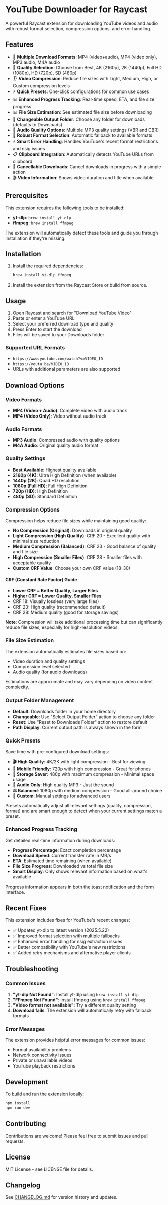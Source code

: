 # YouTube Downloader for Raycast

A powerful Raycast extension for downloading YouTube videos and audio with robust format selection, compression options, and error handling.

## Features

- 🎥 **Multiple Download Formats**: MP4 (video+audio), MP4 (video only), MP3 audio, M4A audio
- 🎯 **Quality Selection**: Choose from Best, 4K (2160p), 2K (1440p), Full HD (1080p), HD (720p), SD (480p)
- 🗜️ **Video Compression**: Reduce file sizes with Light, Medium, High, or Custom compression levels
- ⚡ **Quick Presets**: One-click configurations for common use cases
- 📊 **Enhanced Progress Tracking**: Real-time speed, ETA, and file size progress
- 📊 **File Size Estimation**: See estimated file size before downloading
- 📁 **Changeable Output Folder**: Choose any folder for downloads (defaults to Downloads)
- 🎵 **Audio Quality Options**: Multiple MP3 quality settings (VBR and CBR)
- 🔄 **Robust Format Selection**: Automatic fallback to available formats
- ⚡ **Smart Error Handling**: Handles YouTube's recent format restrictions and nsig issues
- 📋 **Clipboard Integration**: Automatically detects YouTube URLs from clipboard
- 🚫 **Cancellable Downloads**: Cancel downloads in progress with a simple action
- 🎬 **Video Information**: Shows video duration and title when available

## Prerequisites

This extension requires the following tools to be installed:

- **yt-dlp**: `brew install yt-dlp`
- **ffmpeg**: `brew install ffmpeg`

The extension will automatically detect these tools and guide you through installation if they're missing.

## Installation

1. Install the required dependencies:
   ```bash
   brew install yt-dlp ffmpeg
   ```

2. Install the extension from the Raycast Store or build from source.

## Usage

1. Open Raycast and search for "Download YouTube Video"
2. Paste or enter a YouTube URL
3. Select your preferred download type and quality
4. Press Enter to start the download
5. Files will be saved to your Downloads folder

### Supported URL Formats

- `https://www.youtube.com/watch?v=VIDEO_ID`
- `https://youtu.be/VIDEO_ID`
- URLs with additional parameters are also supported

## Download Options

### Video Formats
- **MP4 (Video + Audio)**: Complete video with audio track
- **MP4 (Video Only)**: Video without audio track

### Audio Formats
- **MP3 Audio**: Compressed audio with quality options
- **M4A Audio**: Original quality audio format

### Quality Settings
- **Best Available**: Highest quality available
- **2160p (4K)**: Ultra High Definition (when available)
- **1440p (2K)**: Quad HD resolution
- **1080p (Full HD)**: Full High Definition
- **720p (HD)**: High Definition
- **480p (SD)**: Standard Definition

### Compression Options

Compression helps reduce file sizes while maintaining good quality:

- **No Compression (Original)**: Downloads in original quality
- **Light Compression (High Quality)**: CRF 20 - Excellent quality with minimal size reduction
- **Medium Compression (Balanced)**: CRF 23 - Good balance of quality and file size
- **High Compression (Smaller Files)**: CRF 28 - Smaller files with acceptable quality
- **Custom CRF Value**: Choose your own CRF value (18-30)

#### CRF (Constant Rate Factor) Guide
- **Lower CRF = Better Quality, Larger Files**
- **Higher CRF = Lower Quality, Smaller Files**
- CRF 18: Visually lossless (very large files)
- CRF 23: High quality (recommended default)
- CRF 28: Medium quality (good for storage savings)

**Note**: Compression will take additional processing time but can significantly reduce file sizes, especially for high-resolution videos.

### File Size Estimation

The extension automatically estimates file sizes based on:
- Video duration and quality settings
- Compression level selected
- Audio quality (for audio downloads)

Estimations are approximate and may vary depending on video content complexity.

### Output Folder Management

- **Default**: Downloads folder in your home directory
- **Changeable**: Use "Select Output Folder" action to choose any folder
- **Reset**: Use "Reset to Downloads Folder" action to restore default
- **Path Display**: Current output path is always shown in the form

### Quick Presets

Save time with pre-configured download settings:

- **🎬 High Quality**: 4K/2K with light compression - Best for viewing
- **📱 Mobile Friendly**: 720p with high compression - Great for phones  
- **💾 Storage Saver**: 480p with maximum compression - Minimal space usage
- **🎵 Audio Only**: High quality MP3 - Just the sound
- **⚖️ Balanced**: 1080p with medium compression - Good all-around choice
- **🔧 Custom**: Manual settings for advanced users

Presets automatically adjust all relevant settings (quality, compression, format) and are smart enough to detect when your current settings match a preset.

### Enhanced Progress Tracking

Get detailed real-time information during downloads:

- **Progress Percentage**: Exact completion percentage
- **Download Speed**: Current transfer rate in MB/s
- **ETA**: Estimated time remaining (when available)
- **File Size Progress**: Downloaded vs total file size
- **Smart Display**: Only shows relevant information based on what's available

Progress information appears in both the toast notification and the form interface.

## Recent Fixes

This extension includes fixes for YouTube's recent changes:

- ✅ Updated yt-dlp to latest version (2025.5.22)
- ✅ Improved format selection with multiple fallbacks
- ✅ Enhanced error handling for nsig extraction issues
- ✅ Better compatibility with YouTube's new restrictions
- ✅ Added retry mechanisms and alternative player clients

## Troubleshooting

### Common Issues

1. **"yt-dlp Not Found"**: Install yt-dlp using `brew install yt-dlp`
2. **"FFmpeg Not Found"**: Install ffmpeg using `brew install ffmpeg`
3. **"Video format not available"**: Try a different quality setting
4. **Download fails**: The extension will automatically retry with fallback formats

### Error Messages

The extension provides helpful error messages for common issues:
- Format availability problems
- Network connectivity issues
- Private or unavailable videos
- YouTube playback restrictions

## Development

To build and run the extension locally:

```bash
npm install
npm run dev
```

## Contributing

Contributions are welcome! Please feel free to submit issues and pull requests.

## License

MIT License - see LICENSE file for details.

## Changelog

See [CHANGELOG.md](CHANGELOG.md) for version history and updates.